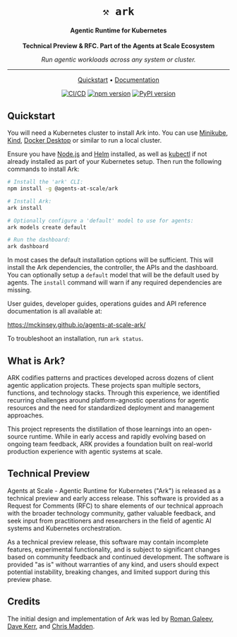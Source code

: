<div align="center">
  <h1 align="center"><code>⚒️ ark</code></h1>
  <h4 align="center">Agentic Runtime for Kubernetes</h4>
  <p align="center">
    <strong>Technical Preview & RFC. Part of the Agents at Scale Ecosystem</strong>
  </p>
  <p align="center">
    <em>Run agentic workloads across any system or cluster.</em>
  </p>

  <hr>

  <p align="center">
    <a href="#quickstart">Quickstart</a> •
    <a href="https://mckinsey.github.io/agents-at-scale-ark/">Documentation</a>
  </p>
  <p align="center">
    <a href="https://github.com/mckinsey/agents-at-scale-ark/actions/workflows/cicd.yaml"><img src="https://github.com/mckinsey/agents-at-scale-ark/actions/workflows/cicd.yaml/badge.svg" alt="CI/CD"></a>
    <a href="https://www.npmjs.com/package/@agents-at-scale/ark"><img src="https://img.shields.io/npm/v/@agents-at-scale/ark.svg" alt="npm version"></a>
    <a href="https://pypi.org/project/ark-sdk/"><img src="https://img.shields.io/pypi/v/ark-sdk.svg" alt="PyPI version"></a>
  </p>
</div>

## Quickstart

You will need a Kubernetes cluster to install Ark into. You can use [Minikube](https://minikube.sigs.k8s.io/docs/start), [Kind](https://kind.sigs.k8s.io/docs/user/quick-start/), [Docker Desktop](https://docs.docker.com/desktop/kubernetes/) or similar to run a local cluster. 

Ensure you have [Node.js](https://nodejs.org/en/download) and [Helm](https://helm.sh/docs/intro/install/) installed, as well as [kubectl](https://kubernetes.io/docs/reference/kubectl/) if not already installed as part of your Kubernetes setup. Then run the following commands to install Ark:

```bash
# Install the 'ark' CLI:
npm install -g @agents-at-scale/ark

# Install Ark:
ark install

# Optionally configure a 'default' model to use for agents:
ark models create default

# Run the dashboard:
ark dashboard
```

In most cases the default installation options will be sufficient. This will install the Ark dependencies, the controller, the APIs and the dashboard. You can optionally setup a `default` model that will be the default used by agents. The `install` command will warn if any required dependencies are missing.

User guides, developer guides, operations guides and API reference documentation is all available at:

https://mckinsey.github.io/agents-at-scale-ark/

To troubleshoot an installation, run `ark status`.

## What is Ark?

ARK codifies patterns and practices developed across dozens of client agentic application projects. These projects span multiple sectors, functions, and technology stacks. Through this experience, we identified recurring challenges around platform-agnostic operations for agentic resources and the need for standardized deployment and management approaches.

This project represents the distillation of those learnings into an open-source runtime. While in early access and rapidly evolving based on ongoing team feedback, ARK provides a foundation built on real-world production experience with agentic systems at scale.

## Technical Preview

Agents at Scale - Agentic Runtime for Kubernetes ("Ark") is released as a technical preview and early access release. This software is provided as a Request for Comments (RFC) to share elements of our technical approach with the broader technology community, gather valuable feedback, and seek input from practitioners and researchers in the field of agentic AI systems and Kubernetes orchestration.

As a technical preview release, this software may contain incomplete features, experimental functionality, and is subject to significant changes based on community feedback and continued development. The software is provided "as is" without warranties of any kind, and users should expect potential instability, breaking changes, and limited support during this preview phase.

## Credits

The initial design and implementation of Ark was led by [Roman Galeev](https://github.com/Roman-Galeev), [Dave Kerr](https://github.com/dwmkerr), and [Chris Madden](https://github.com/cm94242).
